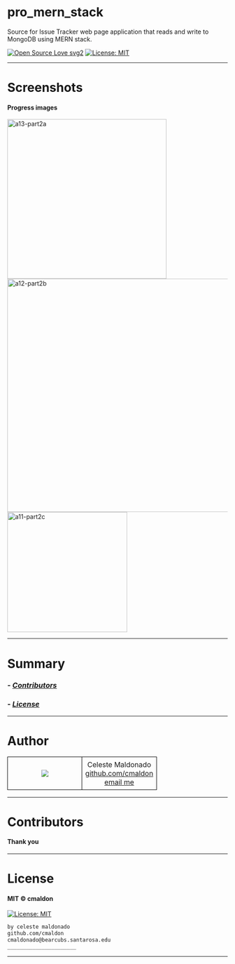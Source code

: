 # pro_mern_stack
Source for Issue Tracker web page application that reads and write to MongoDB using MERN stack.

[![Open Source Love svg2](https://badges.frapsoft.com/os/v2/open-source.svg?v=103)](https://github.com/ellerbrock/open-source-badges/)
[![License: MIT](https://img.shields.io/badge/License-MIT-yellow.svg)](https://opensource.org/licenses/MIT)
<!-- <img src="assets/NNNNNNNNNNNNN" width="400"> -->
<!-- <h2 align="center">____________________</h2> -->

<!-- <h4 align="center">________________________</h4> -->

----


# Screenshots
#### Progress images

<img width="364" alt="a13-part2a" src="https://user-images.githubusercontent.com/69225402/117089880-a5a17700-ad0b-11eb-89f3-04149082adc8.png">

<img width="532" alt="a12-part2b" src="https://user-images.githubusercontent.com/69225402/117089912-b3ef9300-ad0b-11eb-8f72-e5a49c4d51f1.png">

<img width="274" alt="a11-part2c" src="https://user-images.githubusercontent.com/69225402/117089926-be119180-ad0b-11eb-9c1f-38fe074d7210.png">

----

# Summary
### -  *[Contributors](#Contributors)*
### -  *[License](#License)*

----


# Author
<table class="example1" style="background-color:transparent;border-collapse:collapse; amrgin:auto;">
  <tr>
    <td style="border:1px solid black;padding:7px;width:50%;text-align:center;">
      <image src="https://contrib.rocks/image?repo=cmaldon/pro_mern_stack"></image></td>
    <td style="border:1px solid black;padding:7px;width:50%;text-align:center;">Celeste Maldonado<br>
      <a href="https://github.com/cmaldon">github.com/cmaldon</a><br>
     <a href="mailto: cmaldonado@bearcubs.santarosa.edu">email me</a></td>
  </tr>
</table>

----


# Contributors
<h4>Thank you</h4>

----


# License
#### MIT © cmaldon
[![License: MIT](https://img.shields.io/badge/License-MIT-yellow.svg)](https://opensource.org/licenses/MIT)
```bash
by celeste maldonado
github.com/cmaldon
cmaldonado@bearcubs.santarosa.edu
______________________
``` 

----
